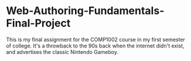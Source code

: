 # Web-Authoring-Fundamentals-Final-Project

This is my final assignment for the COMP1002 course in my first semester of college. It's a throwback to the 90s back when the internet didn't exist, and advertises the classic Nintendo Gameboy.
